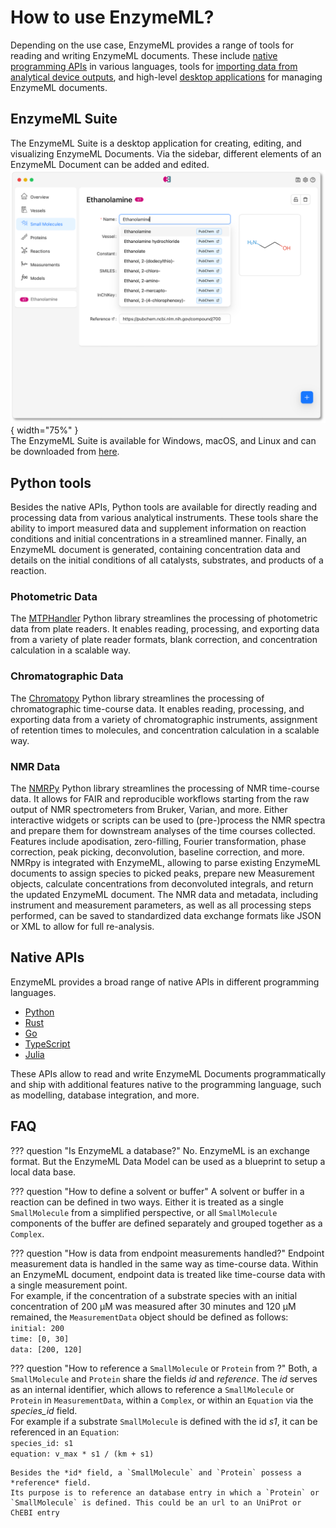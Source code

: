 # How to use EnzymeML?

Depending on the use case, EnzymeML provides a range of tools for reading and writing EnzymeML documents. These include [native programming APIs](#native-apis) in various languages, tools for [importing data from analytical device outputs](#python-tools), and high-level [desktop applications](#enzymeml-suite) for managing EnzymeML documents.

## EnzymeML Suite

The EnzymeML Suite is a desktop application for creating, editing, and visualizing EnzymeML Documents. Via the sidebar, different elements of an EnzymeML Document can be added and edited.
![EnzymeML Suite](img/suite.png){ width="75%" }  
The EnzymeML Suite is available for Windows, macOS, and Linux and can be downloaded from [here](https://github.com/EnzymeML/enzymeml-suite/releases/tag/v0.0.1).

## Python tools

Besides the native APIs, Python tools are available for directly reading and processing data from various analytical instruments. These tools share the ability to import measured data and supplement information on reaction conditions and initial concentrations in a streamlined manner. Finally, an EnzymeML document is generated, containing concentration data and details on the initial conditions of all catalysts, substrates, and products of a reaction.

### Photometric Data

The [MTPHandler](https://fairchemistry.github.io/MTPHandler/) Python library streamlines the processing of photometric data from plate readers. It enables reading, processing, and exporting data from a variety of plate reader formats, blank correction, and concentration calculation in a scalable way.

### Chromatographic Data

The [Chromatopy](https://fairchemistry.github.io/chromatopy/) Python library streamlines the processing of chromatographic time-course data. It enables reading, processing, and exporting data from a variety of chromatographic instruments, assignment of retention times to molecules, and concentration calculation in a scalable way.

### NMR Data

The [NMRPy](https://nmrpy.readthedocs.io/en/latest/) Python library streamlines the processing of NMR time-course data. It allows for FAIR and reproducible workflows starting from the raw output of NMR spectrometers from Bruker, Varian, and more. Either interactive widgets or scripts can be used to (pre-)process the NMR spectra and prepare them for downstream analyses of the time courses collected. Features include apodisation, zero-filling, Fourier transformation, phase correction, peak picking, deconvolution, baseline correction, and more. NMRpy is integrated with EnzymeML, allowing to parse existing EnzymeML documents to assign species to picked peaks, prepare new Measurement objects, calculate concentrations from deconvoluted integrals, and return the updated EnzymeML document. The NMR data and metadata, including instrument and measurement parameters, as well as all processing steps performed, can be saved to standardized data exchange formats like JSON or XML to allow for full re-analysis.

## Native APIs

EnzymeML provides a broad range of native APIs in different programming languages.

* [Python](https://github.com/EnzymeML/PyEnzyme/tree/v2-migration)
* [Rust](https://github.com/EnzymeML/enzymeml-rs)
* [Go](https://github.com/EnzymeML/enzymeml-go)
* [TypeScript](https://github.com/EnzymeML/enzymeml-ts)
* [Julia](https://github.com/EnzymeML/EnzymeML.jl)

These APIs allow to read and write EnzymeML Documents programmatically and ship with additional features native to the programming language, such as modelling, database integration, and more.

## FAQ

??? question "Is EnzymeML a database?"
    No. EnzymeML is an exchange format. But the EnzymeML Data Model can be used as a blueprint to setup a local data base. 

??? question "How to define a solvent or buffer"
    A solvent or buffer in a reaction can be defined in two ways. Either it is treated as a single `SmallMolecule` from a simplified perspective, or all `SmallMolecule` components of the buffer are defined separately and grouped together as a `Complex`.

??? question "How is data from endpoint measurements handled?"
    Endpoint measurement data is handled in the same way as time-course data. Within an EnzymeML document, endpoint data is treated like time-course data with a single measurement point.  
    For example, if the concentration of a substrate species with an initial concentration of 200 µM was measured after 30 minutes and 120 µM remained, the `MeasurementData` object should be defined as follows:  
    `initial: 200`  
    `time: [0, 30]`  
    `data: [200, 120]`  

??? question "How to reference a `SmallMolecule` or `Protein` from ?"
    Both, a `SmallMolecule` and `Protein` share the fields *id* and *reference*. The *id* serves as an internal identifier, which allows to reference a `SmallMolecule` or `Protein` in `MeasurementData`, within a `Complex`, or within an `Equation` via the *species_id* field.  
    For example if a substrate `SmallMolecule` is defined with the id *s1*, it can be referenced in an `Equation`:  
    `species_id: s1`  
    `equation: v_max * s1 / (km + s1)`

    Besides the *id* field, a `SmallMolecule` and `Protein` possess a *reference* field.
    Its purpose is to reference an database entry in which a `Protein` or `SmallMolecule` is defined. This could be an url to an UniProt or ChEBI entry
